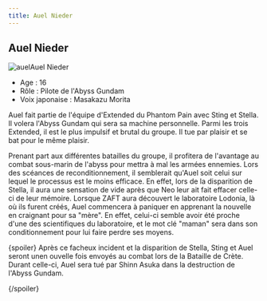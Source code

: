 ```yaml
---
title: Auel Nieder
---
```


Auel Nieder
-----------

![auel](/images/stories/saga/gundamseeddestiny/persos/alliance/auel.jpg)Auel Nieder


- Age : 16  
- Rôle : Pilote de l'Abyss Gundam  
- Voix japonaise : Masakazu Morita


Auel fait partie de l'équipe d'Extended du Phantom Pain avec Sting et Stella. Il volera l'Abyss Gundam qui sera sa machine personnelle. Parmi les trois Extended, il est le plus impulsif et brutal du groupe. Il tue par plaisir et se bat pour le même plaisir.


Prenant part aux différentes batailles du groupe, il profitera de l'avantage au combat sous-marin de l'abyss pour mettra à mal les armées ennemies. Lors des scéances de reconditionnement, il semblerait qu'Auel soit celui sur lequel le processus est le moins efficace. En effet, lors de la disparition de Stella, il aura une sensation de vide après que Neo leur ait fait effacer celle-ci de leur mémoire. Lorsque ZAFT aura découvert le laboratoire Lodonia, là où ils furent créés, Auel commencera à paniquer en apprenant la nouvelle en craignant pour sa "mère". En effet, celui-ci semble avoir été proche d'une des scientifiques du laboratoire, et le mot clé "maman" sera dans son conditionnement pour lui faire perdre ses moyens.


{spoiler}
Après ce facheux incident et la disparition de Stella, Sting et Auel seront unen ouvelle fois envoyés au combat lors de la Bataille de Crète. Durant celle-ci, Auel sera tué par Shinn Asuka dans la destruction de l'Abyss Gundam.


{/spoiler}